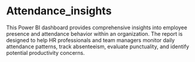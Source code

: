 # Attendance_insights
This Power BI dashboard provides comprehensive insights into employee presence and attendance behavior within an organization. The report is designed to help HR professionals and team managers monitor daily attendance patterns, track absenteeism, evaluate punctuality, and identify potential productivity concerns.
